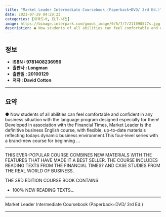```yaml
---
title: "Market Leader Intermediate Coursebook (Paperback+DVD/ 3rd Ed.)"
date: 2021-07-29 04:29:23
categories: [외국도서, ELT-사전]
image: https://bimage.interpark.com/goods_image/0/5/7/7/211090577s.jpg
description: ● Now students of all abilities can feel comfortable and confident in any business situation with the language program designed especially for them! Developed
---
```


## **정보**

- **ISBN : 9781408236956**
- **출판사 : Longman**
- **출판일 : 20100129**
- **저자 : David Cotton**

------



## **요약**

●  Now students of all abilities can feel comfortable and confident in any business situation with the language program designed especially for them! Developed in association with the Financial Times, Market Leader is the definitive business English course, with flexible, up-to-date materials reflecting todays dynamic business environment.This four-level series with a brand-new course for beginning ...

------

THIS EVER-POPULAR COURSE COMBINES NEW MATERIALS WITH THE FEATURES THAT HAVE MADE IT A BEST SELLER. THE COURSE INCLUDES READING TEXTS FROM THE FINANCIAL TIMES? AND CASE STUDIES FROM THE REAL WORLD OF BUSINESS.

THE 3RD EDITION COURSE BOOK CONTAINS

- 100% NEW READING TEXTS... 

------


Market Leader Intermediate Coursebook (Paperback+DVD/ 3rd Ed.) 

------


